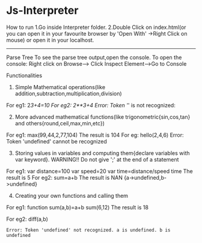 # Js-Interpreter
How to run
1.Go inside Interpreter folder.
2.Double Click on index.html(or you can open it in your favourite browser by 'Open With' ->Right Click on mouse) or open it in your localhost.

--------------------------------------------------------------------------------------------------------------------
Parse Tree
To see the parse tree output,open the console.
To open the console: Right click on Browse--> Click Inspect Element-->Go to Console

Functionalities

1. Simple Mathematical operations(like addition,subtraction,multiplication,division)

For eg1: 2*3+4=10
For eg2: 2**3+4
	Error: Token '*' is not recognized:

2. More advanced mathematical functions(like trigonometric{sin,cos,tan} and others{round,ceil,max,min,etc})

For eg1:
 	max(99,44,2,77,104)
 	The result is 104
For eg:
	hello(2,4,6)
	Error: Token 'undefined' cannot be recognized

3. Storing values in variables and computing them{declare variables with var keyword}. 
WARNING!! Do not give ';' at the end of a statement

For eg1:
	var distance=100
	var speed=20
	var time=distance/speed
	time
	The result is 5
For eg2:
	sum=a+b
	The result is NAN {a->undefined,b->undefined}

4. Creating your own functions and calling them

For eg1:
	function sum(a,b)=a+b
	sum(6,12)
	The result is 18

For eg2:
	diff(a,b)
	
	Error: Token 'undefined' not recognized. a is undefined. b is undefined

